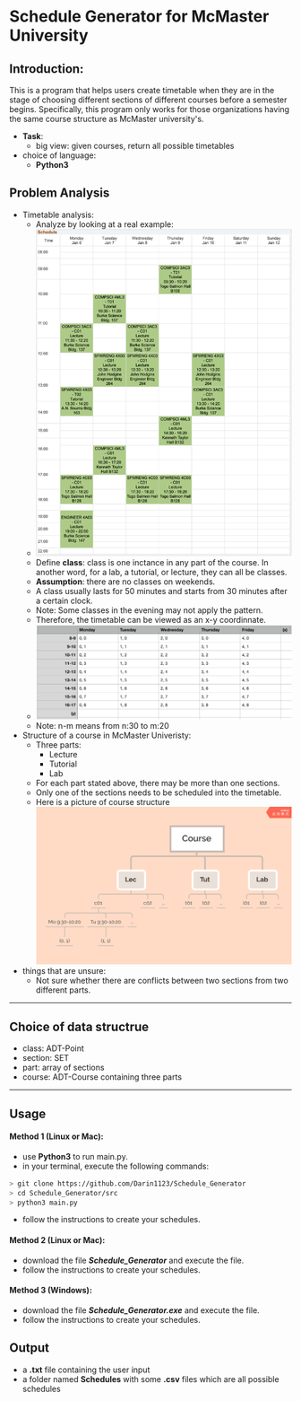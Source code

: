 # Schedule Generator for McMaster University 
## Introduction:
This is a program that helps users create timetable when they are in the stage of choosing different sections of different courses before a semester begins. Specifically, this program only works for those organizations having the same course structure as McMaster university's.

   - **Task**: 
      - big view: given courses, return all possible timetables  
   - choice of language: 
      - **Python3**

## Problem Analysis
   - Timetable analysis:
      - Analyze by looking at a real example:
      - ![avatar](md_img/schedule_example.png)
      - Define **class**: class is one inctance in any part of the course. 
      In another word, for a lab, a tutorial, or lecture, they can all be  classes.
      - **Assumption**: there are no classes on weekends.
      - A class usually lasts for 50 minutes and starts from 30 minutes after a certain clock.
      - Note: Some classes in the evening may not apply the pattern.
      - Therefore, the timetable can be viewed as an x-y coordinnate.
      - ![avatar](md_img/coordinate_table.png)
      - Note: n-m means from n:30 to m:20
   - Structure of a course in McMaster Univeristy:
      - Three parts:
         - Lecture
         - Tutorial
         - Lab
      - For each part stated above, there may be more than one sections. 
      - Only one of the sections needs to be scheduled into the timetable.
      - Here is a picture of course structure![avatar](md_img/course_structure.png)
   - things that are unsure:
      - Not sure whether there are conflicts between two sections from two different parts.
---------
## Choice of data structrue
   - class: ADT-Point
   - section: SET
   - part: array of sections
   - course: ADT-Course containing three parts
---------
## Usage
#### Method 1 (Linux or Mac):
   - use **Python3** to run main.py.
   - in your terminal, execute the following commands:
   ```bash
   > git clone https://github.com/Darin1123/Schedule_Generator
   > cd Schedule_Generator/src
   > python3 main.py
   ```
   - follow the instructions to create your schedules.
#### Method 2 (Linux or Mac):
   - download the file **_Schedule_Generator_** and execute the file.
   - follow the instructions to create your schedules.
#### Method 3 (Windows):
   - download the file **_Schedule_Generator.exe_** and execute the file.
   - follow the instructions to create your schedules.
## Output
   - a **.txt** file containing the user input
   - a folder named **Schedules** with some **.csv** files which are all possible schedules
